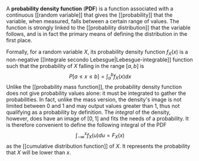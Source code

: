A **probability density function** (**PDF**) is a function associated with a continuous [[random variable]] that gives the [[probability]] that the variable, when measured, falls between a certain range of values. The function is strongly linked to the [[probability distribution]] that the variable follows, and is in fact the primary means of defining the distribution in the first place.

Formally, for a random variable $X$, its probability density function $f_{X}(x)$ is a non-negative [[Integrale secondo Lebesgue|Lebesgue-integrable]] function such that the probability of $X$ falling in the range $[a,b]$ is
$$P[a\leq x\leq b]=\int_{a}^{b}f_{X}(x)dx$$
Unlike the [[probability mass function]], the probability density function does not give probability values alone: it must be integrated to gather the probabilities. In fact, unlike the mass version, the density's image is not limited between 0 and 1 and may output values greater than 1, thus not qualifying as a probability by definition. The *integral* of the density, however, does have an image of $[0,1]$ and fits the needs of a probability. It is therefore convenient to define the following integral of the PDF
$$\int_{-\infty}^{x} f_{X}(u)du=F_{X}(x)$$
as the [[cumulative distribution function]] of $X$. It represents the probability that $X$ will be lower than $x$.